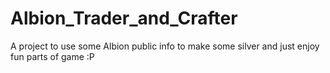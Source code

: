 # Albion_Trader_and_Crafter
A project to use some Albion public info to make some silver and just enjoy fun parts of game :P
